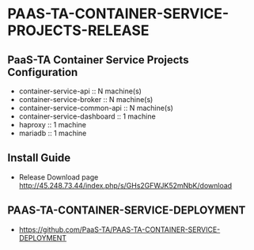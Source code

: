 # PAAS-TA-CONTAINER-SERVICE-PROJECTS-RELEASE

## PaaS-TA Container Service Projects Configuration
- container-service-api :: N machine(s) 
- container-service-broker :: N machine(s)
- container-service-common-api :: N machine(s)
- container-service-dashboard :: 1 machine
- haproxy :: 1 machine
- mariadb :: 1 machine

## Install Guide
- Release Download page http://45.248.73.44/index.php/s/GHs2GFWJK52mNbK/download

## PAAS-TA-CONTAINER-SERVICE-DEPLOYMENT
- https://github.com/PaaS-TA/PAAS-TA-CONTAINER-SERVICE-DEPLOYMENT
